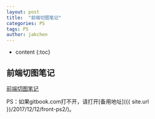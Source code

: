 ```yaml
---
layout: post
title:  "前端切图笔记"
categories: PS
tags: PS
author: jakchen
---
```

* content
{:toc}

## 前端切图笔记

[前端切图笔记](https://jakchen.gitbooks.io/mypsstudyplan/content/front-ps.html)

PS：如果gitbook.com打不开，请打开[备用地址]({{ site.url }}/2017/12/12/front-ps2/)。